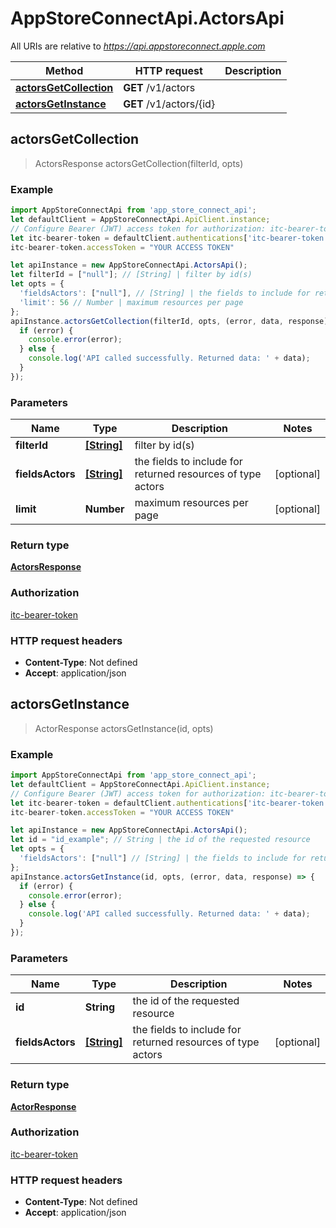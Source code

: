 # AppStoreConnectApi.ActorsApi

All URIs are relative to *https://api.appstoreconnect.apple.com*

Method | HTTP request | Description
------------- | ------------- | -------------
[**actorsGetCollection**](ActorsApi.md#actorsGetCollection) | **GET** /v1/actors | 
[**actorsGetInstance**](ActorsApi.md#actorsGetInstance) | **GET** /v1/actors/{id} | 



## actorsGetCollection

> ActorsResponse actorsGetCollection(filterId, opts)



### Example

```javascript
import AppStoreConnectApi from 'app_store_connect_api';
let defaultClient = AppStoreConnectApi.ApiClient.instance;
// Configure Bearer (JWT) access token for authorization: itc-bearer-token
let itc-bearer-token = defaultClient.authentications['itc-bearer-token'];
itc-bearer-token.accessToken = "YOUR ACCESS TOKEN"

let apiInstance = new AppStoreConnectApi.ActorsApi();
let filterId = ["null"]; // [String] | filter by id(s)
let opts = {
  'fieldsActors': ["null"], // [String] | the fields to include for returned resources of type actors
  'limit': 56 // Number | maximum resources per page
};
apiInstance.actorsGetCollection(filterId, opts, (error, data, response) => {
  if (error) {
    console.error(error);
  } else {
    console.log('API called successfully. Returned data: ' + data);
  }
});
```

### Parameters


Name | Type | Description  | Notes
------------- | ------------- | ------------- | -------------
 **filterId** | [**[String]**](String.md)| filter by id(s) | 
 **fieldsActors** | [**[String]**](String.md)| the fields to include for returned resources of type actors | [optional] 
 **limit** | **Number**| maximum resources per page | [optional] 

### Return type

[**ActorsResponse**](ActorsResponse.md)

### Authorization

[itc-bearer-token](../README.md#itc-bearer-token)

### HTTP request headers

- **Content-Type**: Not defined
- **Accept**: application/json


## actorsGetInstance

> ActorResponse actorsGetInstance(id, opts)



### Example

```javascript
import AppStoreConnectApi from 'app_store_connect_api';
let defaultClient = AppStoreConnectApi.ApiClient.instance;
// Configure Bearer (JWT) access token for authorization: itc-bearer-token
let itc-bearer-token = defaultClient.authentications['itc-bearer-token'];
itc-bearer-token.accessToken = "YOUR ACCESS TOKEN"

let apiInstance = new AppStoreConnectApi.ActorsApi();
let id = "id_example"; // String | the id of the requested resource
let opts = {
  'fieldsActors': ["null"] // [String] | the fields to include for returned resources of type actors
};
apiInstance.actorsGetInstance(id, opts, (error, data, response) => {
  if (error) {
    console.error(error);
  } else {
    console.log('API called successfully. Returned data: ' + data);
  }
});
```

### Parameters


Name | Type | Description  | Notes
------------- | ------------- | ------------- | -------------
 **id** | **String**| the id of the requested resource | 
 **fieldsActors** | [**[String]**](String.md)| the fields to include for returned resources of type actors | [optional] 

### Return type

[**ActorResponse**](ActorResponse.md)

### Authorization

[itc-bearer-token](../README.md#itc-bearer-token)

### HTTP request headers

- **Content-Type**: Not defined
- **Accept**: application/json

